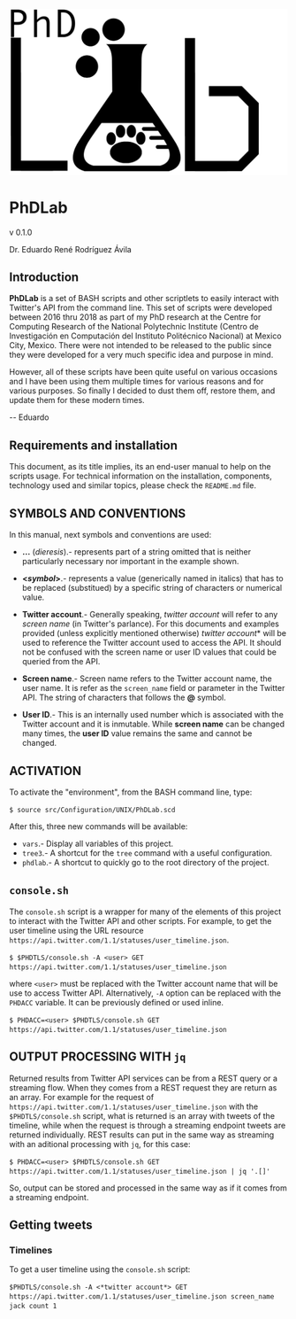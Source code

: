 ![Project logo](Resources/Images/PhDLab-logo.png)
# PhDLab

v 0.1.0

Dr. Eduardo René Rodríguez Ávila


## Introduction

**PhDLab** is a set of BASH scripts and other scriptlets to easily interact with Twitter's API from the command line.  This set of scripts were developed between 2016 thru 2018 as part of my PhD research at the Centre for Computing Research of the National Polytechnic Institute (Centro de Investigación en Computación del Instituto Politécnico Nacional) at Mexico City, Mexico. There were not intended to be released to the public since they were developed for a very much specific idea and purpose in mind.

However, all of these scripts have been quite useful on various occasions and I have been using them multiple times for various reasons and for various purposes. So finally I decided to dust them off, restore them, and update them for these modern times.

-- Eduardo


## Requirements and installation

This document, as its title implies, its an end-user manual to help on the scripts usage. For technical information on the installation, components, technology used and similar topics, please check the `README.md` file.


## SYMBOLS AND CONVENTIONS

In this manual, next symbols and conventions are used:

+ **...** (_dieresis_).-  represents part of a string omitted that is neither particularly necessary nor important in the example shown.

+ **<_symbol_>**.- represents a value (generically named in italics) that has to be replaced (substitued) by a specific string of characters or numerical value.

+ **Twitter account**.- Generally speaking, *twitter account* will refer to any _screen name_ (in Twitter's parlance). For this documents and examples provided (unless explicitly mentioned otherwise) *twitter account** will be used to reference the Twitter account used to access the API. It should not be confused with the screen name or user ID values that could be queried from the API.

+ **Screen name**.- Screen name refers to the Twitter account name, the user name. It is refer as the `screen_name` field or parameter in the Twitter API. The string of characters that follows the **@** symbol.

+ **User ID**.- This is an internally used number which is associated with the Twitter account and it is inmutable. While **screen name** can be changed many times, the **user ID** value remains the same and cannot be changed.


## ACTIVATION

To activate the "environment", from the BASH command line, type:

`$ source src/Configuration/UNIX/PhDLab.scd`

After this, three new commands will be available:

+ `vars`.- Display all variables of this project.
+ `tree3`.- A shortcut for the `tree` command with a useful configuration.
+ `phdlab`.- A shortcut to quickly go to the root directory of the project.

## `console.sh`

The `console.sh` script is a wrapper for many of the elements of this project to interact with the Twitter API and other scripts. For example, to get the user timeline using the URL resource `https://api.twitter.com/1.1/statuses/user_timeline.json`.

`$ $PHDTLS/console.sh -A <user> GET https://api.twitter.com/1.1/statuses/user_timeline.json`

where `<user>` must be replaced with the Twitter account name that will be use to access Twitter API. Alternatively, `-A` option can be replaced with the `PHDACC` variable. It can be previously defined or used inline.

`$ PHDACC=<user> $PHDTLS/console.sh GET https://api.twitter.com/1.1/statuses/user_timeline.json`

## OUTPUT PROCESSING WITH `jq`

Returned results from Twitter API services can be from a REST query or a streaming flow. When they comes from a REST request they are return as an array. For example for the request of `https://api.twitter.com/1.1/statuses/user_timeline.json` with the `$PHDTLS/console.sh` script, what is returned is an array with tweets of the timeline, while when the request is through a streaming endpoint tweets are returned individually. REST results can put in the same way as streaming with an aditional processing with `jq`, for this case:

`$ PHDACC=<user> $PHDTLS/console.sh GET https://api.twitter.com/1.1/statuses/user_timeline.json | jq '.[]'` 

So, output can be stored and processed in the same way as if it comes from a streaming endpoint.



## Getting tweets

### Timelines

To get a user timeline using the `console.sh` script:

`$PHDTLS/console.sh -A <*twitter account*> GET https://api.twitter.com/1.1/statuses/user_timeline.json screen_name jack count 1`
